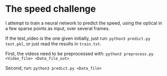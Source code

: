 # The speed challenge

I attempt to train a neural network to predict the speed, using the optical in a few sparse points as input, over several frames.

If the test_video is the one given initially, just run: `python3 predict.py test.pkl`, or just read the results in `train.txt`.

First, the videos need to be preprocessed with: `python3 preprocess.py <Video_file> <Data_file_out>`

Second, run: `python3 predict.py <Data_file>`